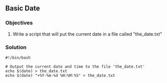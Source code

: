 ## Basic Date

### Objectives
1. Write a script that will put the current date in a file called "the_date.txt"

### Solution

```
#!/bin/bash

# Output the current date and time to the file 'the_date.txt'
echo $(date) > the_date.txt
echo $(date) "+%Y-%m-%d %H:%M:%S" > the_date.txt
```
